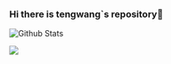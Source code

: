 ### Hi there is tengwang`s repository👋

![Github Stats](https://github-readme-stats.vercel.app/api?username=WangTengteng&show_icons=true)

<a title="Hits" target="_blank" href="https://github.com/WangTengteng/WangTengteng"><img src="https://hits.b3log.org/WangTengteng/WangTengteng.svg"></a>

<!--
**WangTengteng/WangTengteng** is a ✨ _special_ ✨ repository because its `README.md` (this file) appears on your GitHub profile.

Here are some ideas to get you started:

- 🔭 I’m currently working on ...
- 🌱 I’m currently learning ...
- 👯 I’m looking to collaborate on ...
- 🤔 I’m looking for help with ...
- 💬 Ask me about ...
- 📫 How to reach me: ...
- 😄 Pronouns: ...
- ⚡ Fun fact: ...
-->
